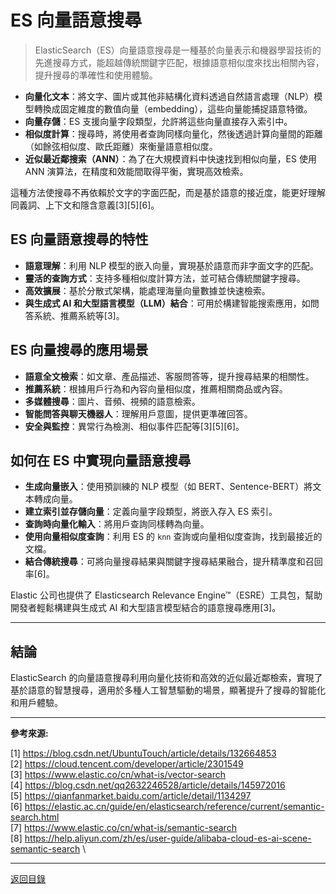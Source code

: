 # ES 向量語意搜尋

> ElasticSearch（ES）向量語意搜尋是一種基於向量表示和機器學習技術的先進搜尋方式，能超越傳統關鍵字匹配，根據語意相似度來找出相關內容，提升搜尋的準確性和使用體驗。

- **向量化文本**：將文字、圖片或其他非結構化資料透過自然語言處理（NLP）模型轉換成固定維度的數值向量（embedding），這些向量能捕捉語意特徵。
- **向量存儲**：ES 支援向量字段類型，允許將這些向量直接存入索引中。
- **相似度計算**：搜尋時，將使用者查詢同樣向量化，然後透過計算向量間的距離（如餘弦相似度、歐氏距離）來衡量語意相似度。
- **近似最近鄰搜索（ANN）**：為了在大規模資料中快速找到相似向量，ES 使用 ANN 演算法，在精度和效能間取得平衡，實現高效檢索。

這種方法使搜尋不再依賴於文字的字面匹配，而是基於語意的接近度，能更好理解同義詞、上下文和隱含意義[3][5][6]。

## ES 向量語意搜尋的特性

- **語意理解**：利用 NLP 模型的嵌入向量，實現基於語意而非字面文字的匹配。
- **靈活的查詢方式**：支持多種相似度計算方法，並可結合傳統關鍵字搜尋。
- **高效擴展**：基於分散式架構，能處理海量向量數據並快速檢索。
- **與生成式 AI 和大型語言模型（LLM）結合**：可用於構建智能搜索應用，如問答系統、推薦系統等[3]。

## ES 向量搜尋的應用場景

- **語意全文檢索**：如文章、產品描述、客服問答等，提升搜尋結果的相關性。
- **推薦系統**：根據用戶行為和內容向量相似度，推薦相關商品或內容。
- **多媒體搜尋**：圖片、音頻、視頻的語意檢索。
- **智能問答與聊天機器人**：理解用戶意圖，提供更準確回答。
- **安全與監控**：異常行為檢測、相似事件匹配等[3][5][6]。

## 如何在 ES 中實現向量語意搜尋

- **生成向量嵌入**：使用預訓練的 NLP 模型（如 BERT、Sentence-BERT）將文本轉成向量。
- **建立索引並存儲向量**：定義向量字段類型，將嵌入存入 ES 索引。
- **查詢時向量化輸入**：將用戶查詢同樣轉為向量。
- **使用向量相似度查詢**：利用 ES 的 `knn` 查詢或向量相似度查詢，找到最接近的文檔。
- **結合傳統搜尋**：可將向量搜尋結果與關鍵字搜尋結果融合，提升精準度和召回率[6]。

Elastic 公司也提供了 Elasticsearch Relevance Engine™（ESRE）工具包，幫助開發者輕鬆構建與生成式 AI 和大型語言模型結合的語意搜尋應用[3]。

---

## 結論

ElasticSearch 的向量語意搜尋利用向量化技術和高效的近似最近鄰檢索，實現了基於語意的智慧搜尋，適用於多種人工智慧驅動的場景，顯著提升了搜尋的智能化和用戶體驗。

---

**參考來源:**

[1] https://blog.csdn.net/UbuntuTouch/article/details/132664853 \
[2] https://cloud.tencent.com/developer/article/2301549 \
[3] https://www.elastic.co/cn/what-is/vector-search \
[4] https://blog.csdn.net/qq2632246528/article/details/145972016 \
[5] https://qianfanmarket.baidu.com/article/detail/1134297 \
[6] https://elastic.ac.cn/guide/en/elasticsearch/reference/current/semantic-search.html \
[7] https://www.elastic.co/cn/what-is/semantic-search \
[8] https://help.aliyun.com/zh/es/user-guide/alibaba-cloud-es-ai-scene-semantic-search \

---

[返回目錄](./../README.md)
